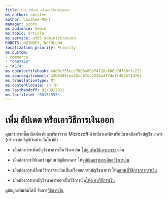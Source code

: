 ```yaml
---
title: เพิ่ม อัปเดต หรือเอาวิธีการเงินออก
ms.author: cmcatee
author: cmcatee-MSFT
manager: scotv
ms.audience: Admin
ms.topic: article
ms.service: o365-administration
ROBOTS: NOINDEX, NOFOLLOW
localization_priority: Priority
ms.custom:
- commerce
- "9002348"
- "4574"
ms.openlocfilehash: edd6cf55ecc7808e80b74728a686d7d700ffc222
ms.sourcegitcommit: 43b6305cea25cc87ec2226a4f7de1f452671d762
ms.translationtype: MT
ms.contentlocale: th-TH
ms.lasthandoff: 02/09/2021
ms.locfileid: "50152555"
---
```

# <a name="add-update-or-remove-payment-method"></a>เพิ่ม อัปเดต หรือเอาวิธีการเงินออก

คุณสามารถซื้อผลิตภัณฑ์และบริการจาก Microsoft ด้วยบัตรเครดิตหรือบัตรเดบิตหรือบัญชีธนาคาร (บริการหักบัญชีเงินฝากอัตโนมัติ)

- เมื่อต้องการเพิ่มบัญชีธนาคารเป็นวิธีการเงิน [ให้ดู เพิ่มวิธีการการรว](https://docs.microsoft.com/microsoft-365/commerce/billing-and-payments/manage-payment-methods#add-a-payment-method)จเงิน

- เมื่อต้องการอัปเดตข้อมูลบนบัญชีธนาคาร ให้ดู[อัปเดตรายละเอียดวิธีการเงิน](https://docs.microsoft.com/microsoft-365/commerce/billing-and-payments/manage-payment-methods#update-payment-method-details)

- เมื่อต้องการเปลี่ยนวิธีการจ่ายเงินเป็นหรือออกจากบัญชีธนาคาร ให้ดู[แทนที่วิธีการการการเงิน](https://docs.microsoft.com/microsoft-365/commerce/billing-and-payments/manage-payment-methods#replace-a-payment-method)

- เมื่อต้องการเอาบัญชีธนาคารออกเป็นวิธีการเงิน[ให้ดู ลบวิธีการเงิน](https://docs.microsoft.com/microsoft-365/commerce/billing-and-payments/manage-payment-methods#delete-a-payment-method)

ดูข้อมูลเพิ่มเติมได้ที่ จัดการ[วิธีการเงิน](https://docs.microsoft.com/microsoft-365/commerce/billing-and-payments/manage-payment-methods)
